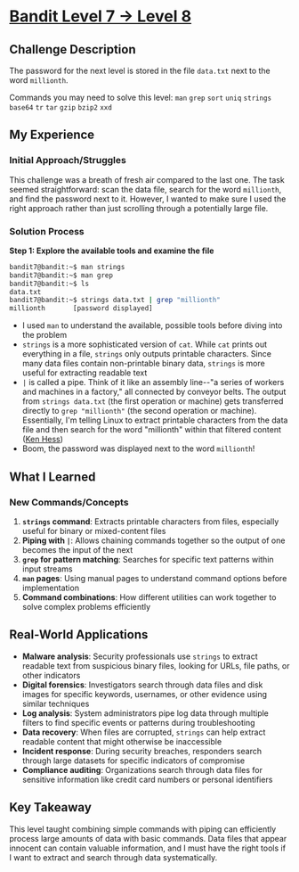 # [Bandit Level 7 → Level 8](https://overthewire.org/wargames/bandit/bandit8.html)

## Challenge Description
The password for the next level is stored in the file `data.txt` next to the word `millionth`.

Commands you may need to solve this level:
`man` `grep` `sort` `uniq` `strings` `base64` `tr` `tar` `gzip` `bzip2` `xxd`

## My Experience

### Initial Approach/Struggles
This challenge was a breath of fresh air compared to the last one. The task seemed straightforward: scan the data file, search for the word `millionth`, and find the password next to it. However, I wanted to make sure I used the right approach rather than just scrolling through a potentially large file.

### Solution Process

**Step 1: Explore the available tools and examine the file**

```bash
bandit7@bandit:~$ man strings
bandit7@bandit:~$ man grep
bandit7@bandit:~$ ls
data.txt
bandit7@bandit:~$ strings data.txt | grep "millionth"
millionth       [password displayed]
```

- I used `man` to understand the available, possible tools before diving into the problem
- `strings` is a more sophisticated version of `cat`. While `cat` prints out everything in a file, `strings` only outputs printable characters. Since many data files contain non-printable binary data, `strings` is more useful for extracting readable text
- `|` is called a pipe. Think of it like an assembly line--"a series of workers and machines in a factory," all connected by conveyor belts. The output from `strings data.txt` (the first operation or machine) gets transferred directly to `grep "millionth"` (the second operation or machine). Essentially, I'm telling Linux to extract printable characters from the data file and then search for the word "millionth" within that filtered content ([Ken Hess](https://www.redhat.com/en/blog/pipes-command-line-linux))
- Boom, the password was displayed next to the word `millionth`!

## What I Learned

### New Commands/Concepts
1. **`strings` command**: Extracts printable characters from files, especially useful for binary or mixed-content files
2. **Piping with `|`**: Allows chaining commands together so the output of one becomes the input of the next
3. **`grep` for pattern matching**: Searches for specific text patterns within input streams
4. **`man` pages**: Using manual pages to understand command options before implementation
5. **Command combinations**: How different utilities can work together to solve complex problems efficiently

## Real-World Applications
- **Malware analysis**: Security professionals use `strings` to extract readable text from suspicious binary files, looking for URLs, file paths, or other indicators
- **Digital forensics**: Investigators search through data files and disk images for specific keywords, usernames, or other evidence using similar techniques
- **Log analysis**: System administrators pipe log data through multiple filters to find specific events or patterns during troubleshooting
- **Data recovery**: When files are corrupted, `strings` can help extract readable content that might otherwise be inaccessible
- **Incident response**: During security breaches, responders search through large datasets for specific indicators of compromise
- **Compliance auditing**: Organizations search through data files for sensitive information like credit card numbers or personal identifiers

## Key Takeaway
This level taught combining simple commands with piping can efficiently process large amounts of data with basic commands. Data files that appear innocent can contain valuable information, and I must have the right tools if I want to extract and search through data systematically.
